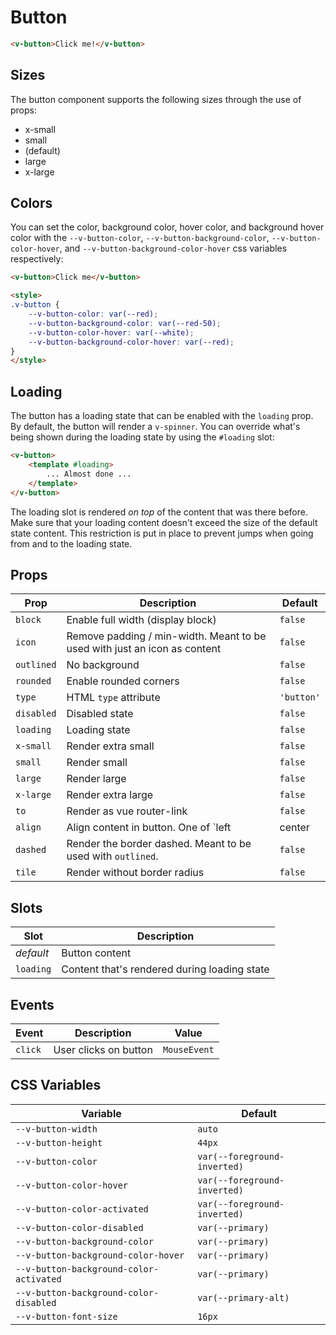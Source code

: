 # Button

```html
<v-button>Click me!</v-button>
```

## Sizes

The button component supports the following sizes through the use of props:

* x-small
* small
* (default)
* large
* x-large

## Colors

You can set the color, background color, hover color, and background hover color with the `--v-button-color`, `--v-button-background-color`, `--v-button-color-hover`, and `--v-button-background-color-hover` css variables respectively:

```html
<v-button>Click me</v-button>

<style>
.v-button {
	--v-button-color: var(--red);
	--v-button-background-color: var(--red-50);
	--v-button-color-hover: var(--white);
	--v-button-background-color-hover: var(--red);
}
</style>
```

## Loading

The button has a loading state that can be enabled with the `loading` prop. By default, the button will render a `v-spinner`. You can override what's being shown during the loading state by using the `#loading` slot:

```html
<v-button>
	<template #loading>
		... Almost done ...
	</template>
</v-button>
```

The loading slot is rendered _on top_ of the content that was there before. Make sure that your loading content doesn't exceed the size of the default state content. This restriction is put in place to prevent jumps when going from and to the loading state.

## Props

| Prop       | Description                                                               | Default    |
|------------|---------------------------------------------------------------------------|------------|
| `block`    | Enable full width (display block)                                         | `false`    |
| `icon`     | Remove padding / min-width. Meant to be used with just an icon as content | `false`    |
| `outlined` | No background                                                             | `false`    |
| `rounded`  | Enable rounded corners                                                    | `false`    |
| `type`     | HTML `type` attribute                                                     | `'button'` |
| `disabled` | Disabled state                                                            | `false`    |
| `loading`  | Loading state                                                             | `false`    |
| `x-small`  | Render extra small                                                        | `false`    |
| `small`    | Render small                                                              | `false`    |
| `large`    | Render large                                                              | `false`    |
| `x-large`  | Render extra large                                                        | `false`    |
| `to`       | Render as vue router-link                                                 | `false`    |
| `align`    | Align content in button. One of `left | center | right`                   | `'center'` |
| `dashed`   | Render the border dashed. Meant to be used with `outlined`.               | `false`    |
| `tile`     | Render without border radius                                              | `false`    |

## Slots

| Slot      | Description                                  |
|-----------|----------------------------------------------|
| _default_ | Button content                               |
| `loading` | Content that's rendered during loading state |

## Events

| Event   | Description           | Value        |
|---------|-----------------------|--------------|
| `click` | User clicks on button | `MouseEvent` |

## CSS Variables

| Variable                                | Default                                            |
|-----------------------------------------|----------------------------------------------------|
| `--v-button-width`                      | `auto`                                             |
| `--v-button-height`                     | `44px`                                             |
| `--v-button-color`                      | `var(--foreground-inverted)`           |
| `--v-button-color-hover`                | `var(--foreground-inverted)`     |
| `--v-button-color-activated`            | `var(--foreground-inverted)` |
| `--v-button-color-disabled`             | `var(--primary)`  |
| `--v-button-background-color`           | `var(--primary)`           |
| `--v-button-background-color-hover`     | `var(--primary)`     |
| `--v-button-background-color-activated` | `var(--primary)` |
| `--v-button-background-color-disabled`  | `var(--primary-alt)`  |
| `--v-button-font-size`                  | `16px`                                             |
